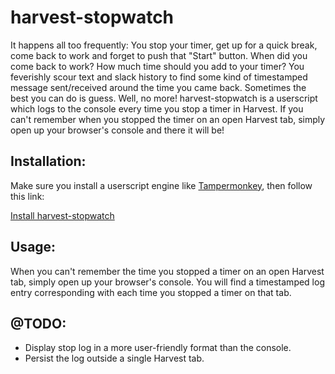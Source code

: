 # harvest-stopwatch

It happens all too frequently: You stop your timer, get up for a quick break, come back to work and forget to push that "Start" button. When did you come back to work? How much time should you add to your timer? You feverishly scour text and slack history to find some kind of timestamped message sent/received around the time you came back. Sometimes the best you can do is guess. Well, no more! harvest-stopwatch is a userscript which logs to the console every time you stop a timer in Harvest. If you can't remember when you stopped the timer on an open Harvest tab, simply open up your browser's console and there it will be!

## Installation:

Make sure you install a userscript engine like [Tampermonkey](https://chrome.google.com/webstore/detail/tampermonkey/dhdgffkkebhmkfjojejmpbldmpobfkfo), then follow this link:

[Install harvest-stopwatch](https://github.com/chasingmaxwell/harvest-stopwatch/raw/master/harvest-stopwatch.user.js)

## Usage:

When you can't remember the time you stopped a timer on an open Harvest tab, simply open up your browser's console. You will find a timestamped log entry corresponding with each time you stopped a timer on that tab.

## @TODO:

- Display stop log in a more user-friendly format than the console.
- Persist the log outside a single Harvest tab.
